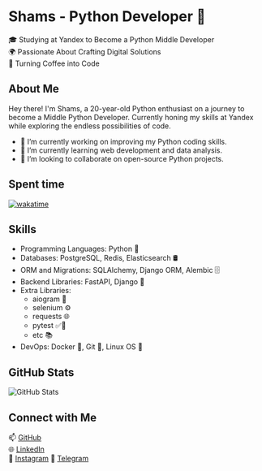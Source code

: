 # Shams - Python Developer 🐍

🎓 Studying at Yandex to Become a Python Middle Developer  
🌍 Passionate About Crafting Digital Solutions  
🚀 Turning Coffee into Code  

## About Me

Hey there! I'm Shams, a 20-year-old Python enthusiast on a journey to become a Middle Python Developer. Currently honing my skills at Yandex while exploring the endless possibilities of code.

- 🔭 I’m currently working on improving my Python coding skills.
- 🌱 I’m currently learning web development and data analysis.
- 👯 I’m looking to collaborate on open-source Python projects.

## Spent time
[![wakatime](https://wakatime.com/badge/user/2ca9a9c3-5c6a-4e04-affb-cbd0c50b9697.svg)](https://wakatime.com/@2ca9a9c3-5c6a-4e04-affb-cbd0c50b9697)

## Skills

- Programming Languages: Python 🐍
- Databases: PostgreSQL, Redis, Elasticsearch 🛢️
- ORM and Migrations: SQLAlchemy, Django ORM, Alembic 🗄️
- Backend Libraries: FastAPI, Django 🚀
- Extra Libraries: 
  - aiogram 🤖
  - selenium ⚙️
  - requests 🌐
  - pytest ✅🧪
  - etc 📚
- DevOps: Docker 🐳, Git 🌿, Linux OS 🐧

## GitHub Stats

![GitHub Stats](https://github-readme-stats.vercel.app/api?username=shams-me&show_icons=true)

## Connect with Me

📫 [GitHub](https://github.com/shams-me)  
🌐 [LinkedIn](https://linkedin.com/in/shams-me)  
📸 [Instagram](https://www.instagram.com/_shams_me_/)
📲 [Telegram](https://t.me/shamsyakubovich)

<!--
Feel free to reach out to me for collaboration, coding discussions, or just to say hi! 🚀
-->

